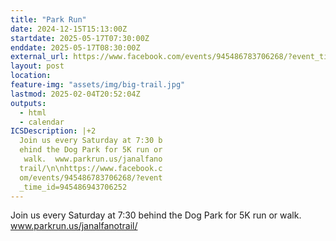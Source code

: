```yaml
---
title: "Park Run"
date: 2024-12-15T15:13:00Z
startdate: 2025-05-17T07:30:00Z
enddate: 2025-05-17T08:30:00Z
external_url: https://www.facebook.com/events/945486783706268/?event_time_id=945486943706252
layout: post
location: 
feature-img: "assets/img/big-trail.jpg"
lastmod: 2025-02-04T20:52:04Z
outputs:
  - html
  - calendar
ICSDescription: |+2
  Join us every Saturday at 7:30 b  ehind the Dog Park for 5K run or   walk.  www.parkrun.us/janalfano  trail/\n\nhttps://www.facebook.c  om/events/945486783706268/?event  _time_id=945486943706252
---
```


Join us every Saturday at 7&#58;30 behind the Dog Park for 5K run or walk.  www.parkrun.us/janalfanotrail/<br>
  <br>
  
